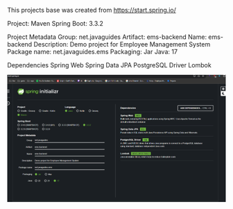 This projects base was created from https://start.spring.io/

Project: Maven
Spring Boot: 3.3.2

Project Metadata
Group: net.javaguides
Artifact: ems-backend
Name: ems-backend
Description: Demo project for Employee Management System
Package name: net.javaguides.ems
Packaging: Jar
Java: 17

Dependencies
Spring Web
Spring Data JPA
PostgreSQL Driver
Lombok

![createappsettings.png](createappsettings.png)